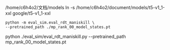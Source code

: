 /home/c6h4o2/文档/models
ln -s /home/c6h4o2/document/models/t5-v1_1-xxl google/t5-v1_1-xxl

```
python -m eval_sim.eval_rdt_maniskill \
--pretrained_path ./mp_rank_00_model_states.pt
```
python ./eval_sim/eval_rdt_maniskill.py --pretrained_path mp_rank_00_model_states.pt 